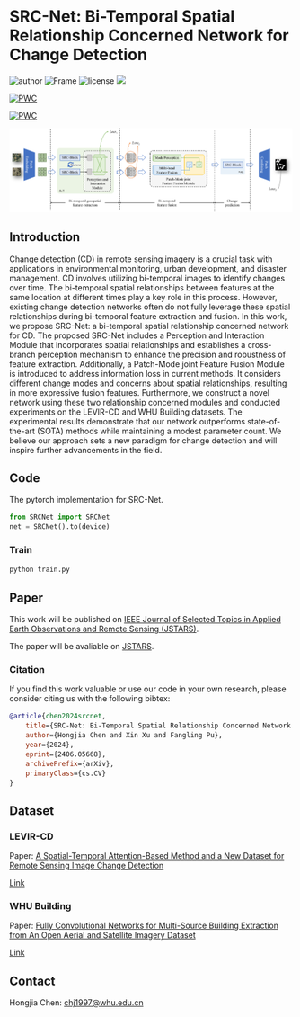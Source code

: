# SRC-Net: Bi-Temporal Spatial Relationship Concerned Network for Change Detection

![author](https://img.shields.io/badge/Author-Chnja-blue.svg)
![Frame](https://img.shields.io/badge/Frame-pytorch-important.svg)
![license](https://img.shields.io/badge/License-GPLv3-brightgreen.svg)
![](https://img.shields.io/github/stars/chnja/srcnet?color=green&style=social)

[![PWC](https://img.shields.io/endpoint.svg?url=https://paperswithcode.com/badge/src-net-bi-temporal-spatial-relationship/building-change-detection-for-remote-sensing)](https://paperswithcode.com/sota/building-change-detection-for-remote-sensing?p=src-net-bi-temporal-spatial-relationship)

[![PWC](https://img.shields.io/endpoint.svg?url=https://paperswithcode.com/badge/src-net-bi-temporal-spatial-relationship/building-change-detection-for-remote-sensing-1)](https://paperswithcode.com/sota/building-change-detection-for-remote-sensing-1?p=src-net-bi-temporal-spatial-relationship)

![SRC-Net](img/SRCNet.png)

## Introduction

Change detection (CD) in remote sensing imagery is a crucial task with applications in environmental monitoring, urban development, and disaster management. CD involves utilizing bi-temporal images to identify changes over time. The bi-temporal spatial relationships between features at the same location at different times play a key role in this process. However, existing change detection networks often do not fully leverage these spatial relationships during bi-temporal feature extraction and fusion. In this work, we propose SRC-Net: a bi-temporal spatial relationship concerned network for CD. The proposed SRC-Net includes a Perception and Interaction Module that incorporates spatial relationships and establishes a cross-branch perception mechanism to enhance the precision and robustness of feature extraction. Additionally, a Patch-Mode joint Feature Fusion Module is introduced to address information loss in current methods. It considers different change modes and concerns about spatial relationships, resulting in more expressive fusion features. Furthermore, we construct a novel network using these two relationship concerned modules and conducted experiments on the LEVIR-CD and WHU Building datasets. The experimental results demonstrate that our network outperforms state-of-the-art (SOTA) methods while maintaining a modest parameter count. We believe our approach sets a new paradigm for change detection and will inspire further advancements in the field.

## Code

The pytorch implementation for SRC-Net.

```python
from SRCNet import SRCNet
net = SRCNet().to(device)
```

### Train

```python
python train.py
```

<!-- ### Well-trained model

```python
# For CDD dataset
net.load_state_dict(torch.load("RDPNet_CDD.pth"))
``` -->


## Paper

This work will be published on [IEEE Journal of Selected Topics in Applied Earth Observations and Remote Sensing (JSTARS)](https://ieeexplore.ieee.org/xpl/RecentIssue.jsp?punumber=4609443).

The paper will be avaliable on [JSTARS]().

### Citation

If you find this work valuable or use our code in your own research, please consider citing us with the following bibtex:

```bibtex
@article{chen2024srcnet,
    title={SRC-Net: Bi-Temporal Spatial Relationship Concerned Network for Change Detection}, 
    author={Hongjia Chen and Xin Xu and Fangling Pu},
    year={2024},
    eprint={2406.05668},
    archivePrefix={arXiv},
    primaryClass={cs.CV}
}
```

## Dataset

### LEVIR-CD

Paper: [A Spatial-Temporal Attention-Based Method and a New Dataset for Remote Sensing Image Change Detection](https://www.mdpi.com/2072-4292/12/10/1662)

[Link](https://justchenhao.github.io/LEVIR/)

### WHU Building

Paper: [Fully Convolutional Networks for Multi-Source Building Extraction from An Open Aerial and Satellite Imagery Dataset](https://ieeexplore.ieee.org/abstract/document/8444434)

[Link](https://study.rsgis.whu.edu.cn/pages/download/building_dataset.html)


## Contact

Hongjia Chen: chj1997@whu.edu.cn